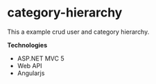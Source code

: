 # category-hierarchy
This a example crud user and category hierarchy.

**Technologies**
- ASP.NET MVC 5
- Web API
- Angularjs
